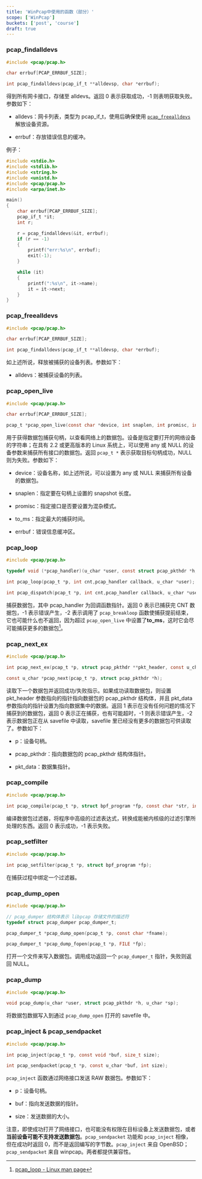 ```yaml
---
title: 'WinPcap中使用的函数（部分）'
scope: ['WinPcap']
buckets: ['post', 'course']
draft: true
---
```


<CenterImg src="https://res.zrain.fun/images/2022/05/winpcap-4103db1030cf5dd52bf7275ae6ee7a81.gif" alt="WinPcap" />

### pcap_findalldevs

```c
#include <pcap/pcap.h>

char errbuf[PCAP_ERRBUF_SIZE];

int pcap_findalldevs(pcap_if_t **alldevsp, char *errbuf);
```

得到所有网卡接口，存储至 alldevs。返回 0 表示获取成功，-1 则表明获取失败。参数如下：

- alldevs：网卡列表，类型为 pcap_if_t，使用后确保使用 [`pcap_freealldevs`](#pcap_freealldevs) 解放设备资源。

- errbuf：存放错误信息的缓冲。

例子：

```c
#include <stdio.h>
#include <stdlib.h>
#include <string.h>
#include <unistd.h>
#include <pcap/pcap.h>
#include <arpa/inet.h>

main()
{
    char errbuf[PCAP_ERRBUF_SIZE];
    pcap_if_t *it;
    int r;

    r = pcap_findalldevs(&it, errbuf);
    if (r == -1)
    {
        printf("err:%s\n", errbuf);
        exit(-1);
    }

    while (it)
    {
        printf(":%s\n", it->name);
        it = it->next;
    }
}
```

### pcap_freealldevs

```c
#include <pcap/pcap.h>

char errbuf[PCAP_ERRBUF_SIZE];

int pcap_findalldevs(pcap_if_t **alldevsp, char *errbuf);
```

如上述所说，释放被捕获的设备列表。参数如下：

- alldevs：被捕获设备的列表。

### pcap_open_live

```c
#include <pcap/pcap.h>

char errbuf[PCAP_ERRBUF_SIZE];

pcap_t *pcap_open_live(const char *device, int snaplen, int promisc, int to_ms, char *errbuf);
```

用于获得数据包捕获句柄，以查看网络上的数据包。设备是指定要打开的网络设备的字符串；在具有 2.2 或更高版本的 Linux 系统上，可以使用 any 或 NULL 的设备参数来捕获所有接口的数据包。返回 `pcap_t *` 表示获取目标句柄成功，NULL 则为失败。参数如下：

- device：设备名称，如上述所说，可以设置为 any 或 NULL 来捕获所有设备的数据包。

- snaplen：指定要在句柄上设置的 snapshot 长度。

- promisc：指定接口是否要设置为混杂模式。

- to_ms：指定最大的捕获时间。

- errbuf：错误信息缓冲区。

### pcap_loop

```c
#include <pcap/pcap.h>

typedef void (*pcap_handler)(u_char *user, const struct pcap_pkthdr *h,const u_char *bytes);

int pcap_loop(pcap_t *p, int cnt,pcap_handler callback, u_char *user);

int pcap_dispatch(pcap_t *p, int cnt,pcap_handler callback, u_char *user);
```

捕获数据包，其中 pcap_handler 为回调函数指针。返回 0 表示已捕获完 CNT 数据包，-1 表示错误产生，-2 表示调用了 `pcap_breakloop` 函数使捕获提前结束，它也可能什么也不返回，因为超过 `pcap_open_live` 中设置了**to_ms**，这时它会尽可能捕获更多的数据包[^0]。

### pcap_next_ex

```c
#include <pcap/pcap.h>

int pcap_next_ex(pcap_t *p, struct pcap_pkthdr **pkt_header, const u_char **pkt_data);

const u_char *pcap_next(pcap_t *p, struct pcap_pkthdr *h);
```

读取下一个数据包并返回成功/失败指示。如果成功读取数据包，则设置 pkt_header 参数指向的指针指向数据包的 pcap_pkthdr 结构体，并且 pkt_data 参数指向的指针设置为指向数据集中的数据。返回 1 表示在没有任何问题的情况下捕获到的数据包，返回 0 表示正在捕获，也有可能超时，-1 则表示错误产生，-2 表示数据包正在从 savefile 中读取，savefile 里已经没有更多的数据包可供读取了。参数如下：

- p：设备句柄。

- pcap_pkthdr：指向数据包的 pcap_pkthdr 结构体指针。

- pkt_data：数据集指针。

### pcap_compile

```c
#include <pcap/pcap.h>

int pcap_compile(pcap_t *p, struct bpf_program *fp, const char *str, int optimize, bpf_u_int32 netmask);
```

编译数据包过滤器，将程序中高级的过滤表达式，转换成能被内核级的过滤引擎所处理的东西。返回 0 表示成功，-1 表示失败。

### pcap_setfilter

```c
#include <pcap/pcap.h>

int pcap_setfilter(pcap_t *p, struct bpf_program *fp);
```

在捕获过程中绑定一个过滤器。

### pcap_dump_open

```c
#include <pcap/pcap.h>

// pcap_dumper 结构体表示 libpcap 存储文件的描述符
typedef struct pcap_dumper pcap_dumper_t;

pcap_dumper_t *pcap_dump_open(pcap_t *p, const char *fname);

pcap_dumper_t *pcap_dump_fopen(pcap_t *p, FILE *fp);
```

打开一个文件来写入数据包。调用成功返回一个 `pcap_dumper_t` 指针，失败则返回 NULL。

### pcap_dump

```c
#include <pcap/pcap.h>

void pcap_dump(u_char *user, struct pcap_pkthdr *h, u_char *sp);
```

将数据包数据写入到通过 `pcap_dump_open` 打开的 savefile 中。

### pcap_inject & pcap_sendpacket

```c
#include <pcap/pcap.h>

int pcap_inject(pcap_t *p, const void *buf, size_t size);

int pcap_sendpacket(pcap_t *p, const u_char *buf, int size);
```

`pcap_inject` 函数通过网络接口发送 RAW 数据包。参数如下：

- p：设备句柄。

- buf：指向发送数据的指针。

- size：发送数据的大小。

注意，即使成功打开了网络接口，也可能没有权限在目标设备上发送数据包，或者**当前设备可能不支持发送数据包**。`pcap_sendpacket` 功能和 `pcap_inject` 相像，但在成功时返回 0，而不是返回编写的字节数。`pcap_inject` 来自 OpenBSD； `pcap_sendpacket` 来自 winpcap。两者都提供兼容性。

[^0]: [pcap_loop - Linux man page](https://linux.die.net/man/3/pcap_loop)
